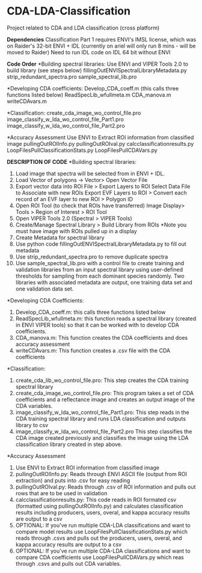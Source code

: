 # CDA-LDA-Classification
Project related to CDA and LDA classification (cross platform)

**Dependencies**
Classification Part 1 requires ENVI's IMSL license, which was on Raider's 32-bit ENVI + IDL
(currently on ariel will only run 8 mins - will be moved to Raider)
Need to run IDL code on IDL 64 bit without ENVI

**Code Order**
*Building spectral libraries:
Use ENVI and VIPER Tools 2.0 to build library (see steps below)
fillingOutENVISpectralLibraryMetadata.py
strip_redundant_spectra.pro
sample_spectral_lib.pro

*Developing CDA coefficients:
Develop_CDA_coeff.m (this calls three functions listed below)
  ReadSpecLib_wfullmeta.m
  CDA_manova.m
  writeCDAvars.m

*Classification:
create_cda_image_wo_control_file.pro
image_classify_w_lda_wo_control_file_Part1.pro
image_classify_w_lda_wo_control_file_Part2.pro

*Accuracy Assessment
Use ENVI to Extract ROI information from classified image
pullingOutROIInfo.py
pullingOutROIval.py
calcclassificationresults.py
LoopFilesPullClassificationStats.py
LoopFilesPullCDAVars.py

**DESCRIPTION OF CODE**
*Building spectral libraries:
1. Load image that spectra will be selected from in ENVI + IDL.
2. Load Vector of polygons -> Vector> Open Vector File
3. Export vector data into ROI
     File > Export Layers to ROI
     Select Data File to Associate with new ROIs
     Export EVF Layers to ROI > Convert each record of an EVF layer to new ROI > Polygon ID
4. Open ROI Tool (to check that ROIs have transferred)
     Image Display> Tools > Region of Interest > ROI Tool
5. Open VIPER Tools 2.0 (Spectral > VIPER Tools)
6. Create/Manage Spectral Library > Build Library from ROIs
     *Note you must have image with ROIs pulled up in a display
7. Create Metadata for spectral library
8. Use python code fillingOutENVISpectralLibraryMetadata.py to fill out metadata 
9. Use strip_redundant_spectra.pro to remove duplicate spectra 
10. Use sample_spectral_lib.pro with a control file to create training and validation libraries from an input spectral library using user-defined thresholds for sampling from each dominant species randomly. Two libraries with associated metadata are output, one training data set and one validation data set.

*Developing CDA Coefficients:
1. Develop_CDA_coeff.m: this calls three functions listed below
2. ReadSpecLib_wfullmeta.m: this function reads a spectral library (created in ENVI VIPER tools) so that it can be worked with to develop CDA coefficients.
3. CDA_manova.m: This function creates the CDA coefficients and does accuracy assessment
4. writeCDAvars.m: This function creates a .csv file with the CDA coefficients

*Classification:
1. create_cda_lib_wo_control_file.pro: This step creates the CDA training spectral library
2. create_cda_image_wo_control_file.pro: This program takes a set of CDA coefficients and a reflectance image and creates an output image of the CDA variables.
3. image_classify_w_lda_wo_control_file_Part1.pro: This step reads in the CDA training spectral library and runs LDA classification and outputs library to csv
4. image_classify_w_lda_wo_control_file_Part2.pro This step classifies the CDA image created previously and classifies the image using the LDA classification library created in step above.

*Accuracy Assessment
1. Use ENVI to Extract ROI information from classified image
2. pullingOutROIInfo.py: Reads through ENVI ASCII file (output from ROI extraction) and puts into .csv for easy reading
3. pullingOutROIval.py: Reads through .csv of ROI information and pulls out rows that are to be used in validation
4. calcclassificationresults.py: This code reads in ROI formated csv (formatted using pullingOutROIInfo.py) and calculates classification results including producers, users, overal, and kappa accuracy results are output to a csv
5. OPTIONAL: If you've run multiple CDA-LDA classifications and want to compare model results use LoopFilesPullClassificationStats.py which reads through .csvs and pulls out the producers, users, overal, and kappa accuracy results are output to a csv
6. OPTIONAL: If you've run multiple CDA-LDA classifications and want to compare CDA coefficients use LoopFilesPullCDAVars.py which reas through .csvs and pulls out CDA variables.


